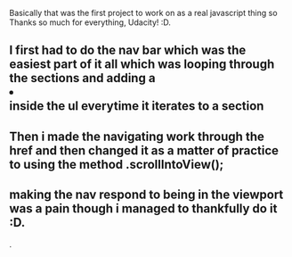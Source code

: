 Basically that was the first project to work on as a real javascript thing so Thanks so much for everything, Udacity! :D.

## I first had to do the nav bar which was the easiest part of it all which was looping through the sections and adding a <li><a></a></li> inside the ul everytime it iterates to a section 



## Then i made the navigating work through the href and then changed it as a matter of practice to using the method .scrollIntoView(); 




## making the nav respond to being in the viewport was a pain though i managed to thankfully do it :D.

.